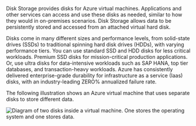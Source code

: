 Disk Storage provides disks for Azure virtual machines. Applications and other services can access and use these disks as needed, similar to how they would in on-premises scenarios. Disk Storage allows data to be persistently stored and accessed from an attached virtual hard disk.

Disks come in many different sizes and performance levels, from solid-state drives (SSDs) to traditional spinning hard disk drives (HDDs), with varying performance tiers. You can use standard SSD and HDD disks for less critical workloads. Premium SSD disks for mission-critical production applications. Or, use ultra disks for data-intensive workloads such as SAP HANA, top tier databases, and transaction-heavy workloads. Azure has consistently delivered enterprise-grade durability for infrastructure as a service (Iaas) disks, with an industry-leading ZERO% annualized failure rate.

The following illustration shows an Azure virtual machine that uses separate disks to store different data.

![Diagram of two disks inside a virtual machine. One stores the operating system and one stores data.](https://learn.microsoft.com/en-us/training/azure-fundamentals/azure-storage-fundamentals/media/azure-disks-7841e01e.png)

